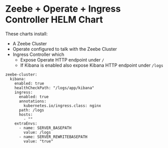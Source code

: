 # Zeebe + Operate + Ingress Controller HELM Chart
 
These charts install:
- A Zeebe Cluster
- Operate configured to talk with the Zeebe Cluster
- Ingress Controller which
    - Expose Operate HTTP endpoint under `/`
    - If Kibana is enabled also expose Kibana HTTP endpoint under `/logs`
   

```
zeebe-cluster: 
  kibana:
    enabled: true     
    healthCheckPath: "/logs/app/kibana"
    ingress:
      enabled: true
      annotations:
        kubernetes.io/ingress.class: nginx
      path: /logs
      hosts:
        - ""
    extraEnvs:
      - name: SERVER_BASEPATH
        value: /logs
      - name: SERVER_REWRITEBASEPATH
        value: "true"
```
